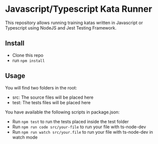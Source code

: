 # Javascript/Typescript Kata Runner

This repository allows running training katas written in Javascript or Typescript using NodeJS and Jest Testing Framework.

## Install

- Clone this repo
- run `npm install`

## Usage

You will find two folders in the root:

- src: The source files will be placed here
- test: The tests files will be placed here

You have available the following scripts in package.json:

- Run `npm test` to run the tests placed inside the test folder
- Run `npm run code src/your-file` to run your file with ts-node-dev
- Run `npm run watch src/your.file` to run your file with ts-node-dev in watch mode
